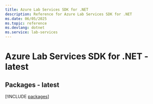 ```yaml
---
title: Azure Lab Services SDK for .NET
description: Reference for Azure Lab Services SDK for .NET
ms.date: 06/05/2025
ms.topic: reference
ms.devlang: dotnet
ms.service: lab-services
---
```

# Azure Lab Services SDK for .NET - latest
## Packages - latest
[!INCLUDE [packages](lab-services-index.md)]